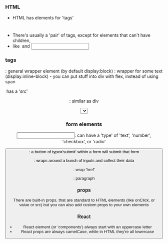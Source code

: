 ### HTML

- HTML has elements for 'tags' <h1></h1>
- There's usually a 'pair' of tags, except for elements that can't have children,
- like <img /> and <input />


### tags 

<div>: general wrapper element (by default display:block)
<span>: wrapper for some text (display:inline-block)
- you can put stuff into div with flex, instead of using span

<img> has a 'src'

<header>

<main>: similar as div

<select>: drop down, but we use UI kit now


### form elements

<input />: can have a 'type' of 'text', 'number', 'checkbox', or 'radio'

<button>: a button of type='submit' within a form will submit that form

<form>: wraps around a bunch of inputs and collect their data

<a>: wrap 'href'

<p>: paragraph


### props

There are built-in props, that are standard to HTML elements (like onClick, or value or src)
but you can also add custom props to your own elements

### React

- React element (or 'components') always start with an uppercase letter
- React props are always camelCase, while in HTML they're all lowercase

<ReactComponent>
    <div></div>
</ReactComponent>
